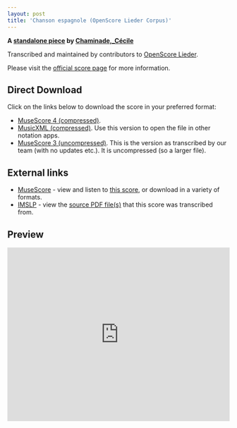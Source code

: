 ```yaml
---
layout: post
title: 'Chanson espagnole (OpenScore Lieder Corpus)'
---
```


__A [standalone piece](https://fourscoreandmore.org/openscore/lieder/Chaminade%2C_C%C3%A9cile/_/) by [Chaminade,_Cécile](https://fourscoreandmore.org/openscore/lieder/Chaminade%2C_C%C3%A9cile)__

Transcribed and maintained by contributors to [OpenScore Lieder].

Please visit the [official score page] for more information.

[official score page]: https://musescore.com/openscore-lieder-corpus/scores/6312216
[OpenScore Lieder]: https://musescore.com/openscore-lieder-corpus

## Direct Download

Click on the links below to download the score in your preferred format:
- [MuseScore 4 (compressed)](https://fourscoreandmore.org/openscore/lieder/Chaminade%2C_C%C3%A9cile/_/Chanson_espagnole.mscz).
- [MusicXML (compressed)](https://fourscoreandmore.org/openscore/lieder/Chaminade%2C_C%C3%A9cile/_/Chanson_espagnole.mxl). Use this version to open the file in other notation apps.
- [MuseScore 3 (uncompressed)](https://raw.githubusercontent.com/OpenScore/Lieder/refs/heads/main/scores/Chaminade%2C_C%C3%A9cile/_/Chanson_espagnole/lc6312216.mscx). This is the version as transcribed by our team (with no updates etc.). It is uncompressed (so a larger file).

## External links

- [MuseScore] - view and listen to [this score][MuseScore], or download in a variety of formats.
- [IMSLP] - view the [source PDF file(s)][IMSLP] that this score was transcribed from.

[MuseScore]: https://musescore.com/score/6312216
[IMSLP]: https://imslp.org/wiki/Special:ReverseLookup/154289

## Preview

<iframe width="100%" height="394" src="https://musescore.com/openscore-lieder-corpus/scores/6312216/embed" frameborder="0" allowfullscreen allow="autoplay; fullscreen"></iframe>
